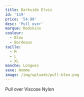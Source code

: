 ```yaml
---
title: Darkside Elvis
id: '119'
price: '54.90'
desc: 'Pull over'
marque: Redskins
couleur:
  - Bleu
  - Bordeaux
taille:
  - M
  - L
  - XL
manche: Longues
sexe: Homme
image: /img/uploads/pull-bleu.png
---
```

Pull over Viscose Nylon
